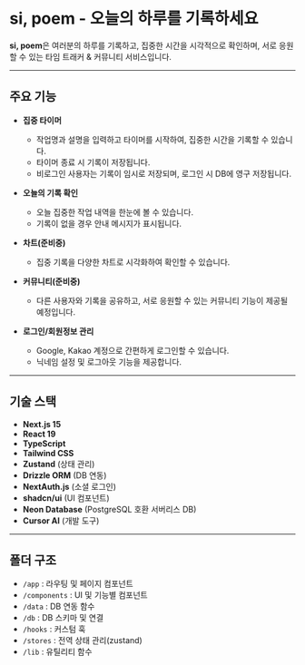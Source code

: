 # si, poem - 오늘의 하루를 기록하세요

**si, poem**은 여러분의 하루를 기록하고, 집중한 시간을 시각적으로 확인하며, 서로 응원할 수 있는 타임 트래커 & 커뮤니티 서비스입니다.

---

## 주요 기능

- **집중 타이머**

  - 작업명과 설명을 입력하고 타이머를 시작하여, 집중한 시간을 기록할 수 있습니다.
  - 타이머 종료 시 기록이 저장됩니다.
  - 비로그인 사용자는 기록이 임시로 저장되며, 로그인 시 DB에 영구 저장됩니다.

- **오늘의 기록 확인**

  - 오늘 집중한 작업 내역을 한눈에 볼 수 있습니다.
  - 기록이 없을 경우 안내 메시지가 표시됩니다.

- **차트(준비중)**

  - 집중 기록을 다양한 차트로 시각화하여 확인할 수 있습니다.

- **커뮤니티(준비중)**

  - 다른 사용자와 기록을 공유하고, 서로 응원할 수 있는 커뮤니티 기능이 제공될 예정입니다.

- **로그인/회원정보 관리**
  - Google, Kakao 계정으로 간편하게 로그인할 수 있습니다.
  - 닉네임 설정 및 로그아웃 기능을 제공합니다.

---

## 기술 스택

- **Next.js 15**
- **React 19**
- **TypeScript**
- **Tailwind CSS**
- **Zustand** (상태 관리)
- **Drizzle ORM** (DB 연동)
- **NextAuth.js** (소셜 로그인)
- **shadcn/ui** (UI 컴포넌트)
- **Neon Database** (PostgreSQL 호환 서버리스 DB)
- **Cursor AI** (개발 도구)

---

## 폴더 구조

- `/app` : 라우팅 및 페이지 컴포넌트
- `/components` : UI 및 기능별 컴포넌트
- `/data` : DB 연동 함수
- `/db` : DB 스키마 및 연결
- `/hooks` : 커스텀 훅
- `/stores` : 전역 상태 관리(zustand)
- `/lib` : 유틸리티 함수
